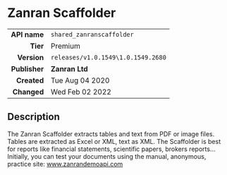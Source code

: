 # Zanran Scaffolder
| | |
|-:|-|
|**API name**|`shared_zanranscaffolder`|
|**Tier**|Premium|
|**Version**|`releases/v1.0.1549\1.0.1549.2680`|
|**Publisher**|**Zanran Ltd**|
|**Created**|Tue Aug 04 2020|
|**Changed**|Wed Feb 02 2022|

## Description
The Zanran Scaffolder extracts tables and text from PDF or image files. Tables are extracted as Excel or XML, text as XML. The Scaffolder is best for reports like financial statements, scientific papers, brokers reports... Initially, you can test your documents using the manual, anonymous, practice site: www.zanrandemoapi.com
